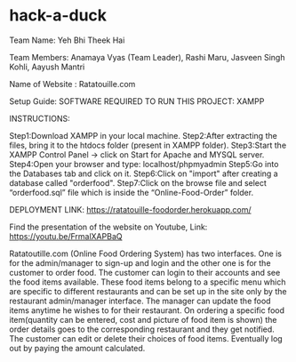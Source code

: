 # hack-a-duck

Team Name: Yeh Bhi Theek Hai

Team Members: 
 Anamaya Vyas (Team Leader), 
 Rashi Maru,
 Jasveen Singh Kohli,
 Aayush Mantri

Name of Website : Ratatouille.com

Setup Guide:
SOFTWARE REQUIRED TO RUN THIS PROJECT:
XAMPP

INSTRUCTIONS:

Step1:Download XAMPP in your local machine.
Step2:After extracting the files, bring it to the htdocs folder (present in XAMPP folder).
Step3:Start the XAMPP Control Panel -> click on Start for Apache and MYSQL server.
Step4:Open your browser and type: localhost/phpmyadmin
Step5:Go into the Databases tab and click on it.
Step6:Click on "import" after creating a database called "orderfood".
Step7:Click on the browse file and select “orderfood.sql” file which is inside the “Online-Food-Order” folder.

DEPLOYMENT LINK:
https://ratatouille-foodorder.herokuapp.com/

Find the presentation of the website on
Youtube, Link: https://youtu.be/FrmalXAPBaQ

Ratatoutille.com (Online Food Ordering System) has two interfaces. One is for the admin/manager to sign-up and login and the other one is for the customer to order food. The customer can login to their accounts and see the food items available. These food items belong to a specific menu which are specific to different restaurants and can be set up in the site only by the restaurant admin/manager interface. The manager can update the food items anytime he wishes to for their restaurant. On ordering a specific food item(quantity can be entered, cost and picture of food item is shown) the order details goes to the corresponding restaurant and they get notified. The customer can edit or delete their choices of food items. Eventually log out by paying the amount calculated.



